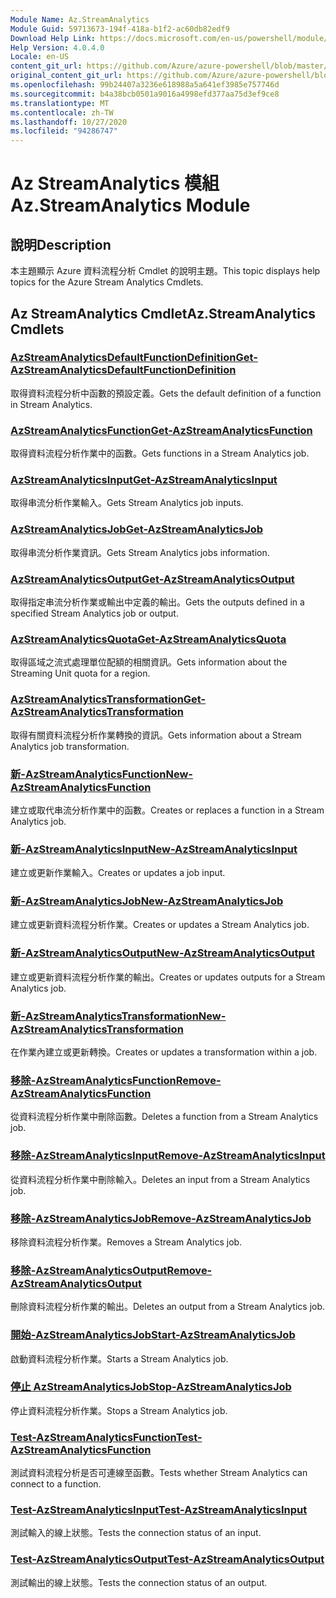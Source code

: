 ```yaml
---
Module Name: Az.StreamAnalytics
Module Guid: 59713673-194f-418a-b1f2-ac60db82edf9
Download Help Link: https://docs.microsoft.com/en-us/powershell/module/az.streamanalytics
Help Version: 4.0.4.0
Locale: en-US
content_git_url: https://github.com/Azure/azure-powershell/blob/master/src/StreamAnalytics/StreamAnalytics/help/Az.StreamAnalytics.md
original_content_git_url: https://github.com/Azure/azure-powershell/blob/master/src/StreamAnalytics/StreamAnalytics/help/Az.StreamAnalytics.md
ms.openlocfilehash: 99b24407a3236e618988a5a641ef3985e757746d
ms.sourcegitcommit: b4a38bcb0501a9016a4998efd377aa75d3ef9ce8
ms.translationtype: MT
ms.contentlocale: zh-TW
ms.lasthandoff: 10/27/2020
ms.locfileid: "94286747"
---
```

# <span data-ttu-id="ca553-101">Az StreamAnalytics 模組</span><span class="sxs-lookup"><span data-stu-id="ca553-101">Az.StreamAnalytics Module</span></span>
## <span data-ttu-id="ca553-102">說明</span><span class="sxs-lookup"><span data-stu-id="ca553-102">Description</span></span>
<span data-ttu-id="ca553-103">本主題顯示 Azure 資料流程分析 Cmdlet 的說明主題。</span><span class="sxs-lookup"><span data-stu-id="ca553-103">This topic displays help topics for the Azure Stream Analytics Cmdlets.</span></span>

## <span data-ttu-id="ca553-104">Az StreamAnalytics Cmdlet</span><span class="sxs-lookup"><span data-stu-id="ca553-104">Az.StreamAnalytics Cmdlets</span></span>
### [<span data-ttu-id="ca553-105">AzStreamAnalyticsDefaultFunctionDefinition</span><span class="sxs-lookup"><span data-stu-id="ca553-105">Get-AzStreamAnalyticsDefaultFunctionDefinition</span></span>](Get-AzStreamAnalyticsDefaultFunctionDefinition.md)
<span data-ttu-id="ca553-106">取得資料流程分析中函數的預設定義。</span><span class="sxs-lookup"><span data-stu-id="ca553-106">Gets the default definition of a function in Stream Analytics.</span></span>

### [<span data-ttu-id="ca553-107">AzStreamAnalyticsFunction</span><span class="sxs-lookup"><span data-stu-id="ca553-107">Get-AzStreamAnalyticsFunction</span></span>](Get-AzStreamAnalyticsFunction.md)
<span data-ttu-id="ca553-108">取得資料流程分析作業中的函數。</span><span class="sxs-lookup"><span data-stu-id="ca553-108">Gets functions in a Stream Analytics job.</span></span>

### [<span data-ttu-id="ca553-109">AzStreamAnalyticsInput</span><span class="sxs-lookup"><span data-stu-id="ca553-109">Get-AzStreamAnalyticsInput</span></span>](Get-AzStreamAnalyticsInput.md)
<span data-ttu-id="ca553-110">取得串流分析作業輸入。</span><span class="sxs-lookup"><span data-stu-id="ca553-110">Gets Stream Analytics job inputs.</span></span>

### [<span data-ttu-id="ca553-111">AzStreamAnalyticsJob</span><span class="sxs-lookup"><span data-stu-id="ca553-111">Get-AzStreamAnalyticsJob</span></span>](Get-AzStreamAnalyticsJob.md)
<span data-ttu-id="ca553-112">取得串流分析作業資訊。</span><span class="sxs-lookup"><span data-stu-id="ca553-112">Gets Stream Analytics jobs information.</span></span>

### [<span data-ttu-id="ca553-113">AzStreamAnalyticsOutput</span><span class="sxs-lookup"><span data-stu-id="ca553-113">Get-AzStreamAnalyticsOutput</span></span>](Get-AzStreamAnalyticsOutput.md)
<span data-ttu-id="ca553-114">取得指定串流分析作業或輸出中定義的輸出。</span><span class="sxs-lookup"><span data-stu-id="ca553-114">Gets the outputs defined in a specified Stream Analytics job or output.</span></span>

### [<span data-ttu-id="ca553-115">AzStreamAnalyticsQuota</span><span class="sxs-lookup"><span data-stu-id="ca553-115">Get-AzStreamAnalyticsQuota</span></span>](Get-AzStreamAnalyticsQuota.md)
<span data-ttu-id="ca553-116">取得區域之流式處理單位配額的相關資訊。</span><span class="sxs-lookup"><span data-stu-id="ca553-116">Gets information about the Streaming Unit quota for a region.</span></span>

### [<span data-ttu-id="ca553-117">AzStreamAnalyticsTransformation</span><span class="sxs-lookup"><span data-stu-id="ca553-117">Get-AzStreamAnalyticsTransformation</span></span>](Get-AzStreamAnalyticsTransformation.md)
<span data-ttu-id="ca553-118">取得有關資料流程分析作業轉換的資訊。</span><span class="sxs-lookup"><span data-stu-id="ca553-118">Gets information about a Stream Analytics job transformation.</span></span>

### [<span data-ttu-id="ca553-119">新-AzStreamAnalyticsFunction</span><span class="sxs-lookup"><span data-stu-id="ca553-119">New-AzStreamAnalyticsFunction</span></span>](New-AzStreamAnalyticsFunction.md)
<span data-ttu-id="ca553-120">建立或取代串流分析作業中的函數。</span><span class="sxs-lookup"><span data-stu-id="ca553-120">Creates or replaces a function in a Stream Analytics job.</span></span>

### [<span data-ttu-id="ca553-121">新-AzStreamAnalyticsInput</span><span class="sxs-lookup"><span data-stu-id="ca553-121">New-AzStreamAnalyticsInput</span></span>](New-AzStreamAnalyticsInput.md)
<span data-ttu-id="ca553-122">建立或更新作業輸入。</span><span class="sxs-lookup"><span data-stu-id="ca553-122">Creates or updates a job input.</span></span>

### [<span data-ttu-id="ca553-123">新-AzStreamAnalyticsJob</span><span class="sxs-lookup"><span data-stu-id="ca553-123">New-AzStreamAnalyticsJob</span></span>](New-AzStreamAnalyticsJob.md)
<span data-ttu-id="ca553-124">建立或更新資料流程分析作業。</span><span class="sxs-lookup"><span data-stu-id="ca553-124">Creates or updates a Stream Analytics job.</span></span>

### [<span data-ttu-id="ca553-125">新-AzStreamAnalyticsOutput</span><span class="sxs-lookup"><span data-stu-id="ca553-125">New-AzStreamAnalyticsOutput</span></span>](New-AzStreamAnalyticsOutput.md)
<span data-ttu-id="ca553-126">建立或更新資料流程分析作業的輸出。</span><span class="sxs-lookup"><span data-stu-id="ca553-126">Creates or updates outputs for a Stream Analytics job.</span></span>

### [<span data-ttu-id="ca553-127">新-AzStreamAnalyticsTransformation</span><span class="sxs-lookup"><span data-stu-id="ca553-127">New-AzStreamAnalyticsTransformation</span></span>](New-AzStreamAnalyticsTransformation.md)
<span data-ttu-id="ca553-128">在作業內建立或更新轉換。</span><span class="sxs-lookup"><span data-stu-id="ca553-128">Creates or updates a transformation within a job.</span></span>

### [<span data-ttu-id="ca553-129">移除-AzStreamAnalyticsFunction</span><span class="sxs-lookup"><span data-stu-id="ca553-129">Remove-AzStreamAnalyticsFunction</span></span>](Remove-AzStreamAnalyticsFunction.md)
<span data-ttu-id="ca553-130">從資料流程分析作業中刪除函數。</span><span class="sxs-lookup"><span data-stu-id="ca553-130">Deletes a function from a Stream Analytics job.</span></span>

### [<span data-ttu-id="ca553-131">移除-AzStreamAnalyticsInput</span><span class="sxs-lookup"><span data-stu-id="ca553-131">Remove-AzStreamAnalyticsInput</span></span>](Remove-AzStreamAnalyticsInput.md)
<span data-ttu-id="ca553-132">從資料流程分析作業中刪除輸入。</span><span class="sxs-lookup"><span data-stu-id="ca553-132">Deletes an input from a Stream Analytics job.</span></span>

### [<span data-ttu-id="ca553-133">移除-AzStreamAnalyticsJob</span><span class="sxs-lookup"><span data-stu-id="ca553-133">Remove-AzStreamAnalyticsJob</span></span>](Remove-AzStreamAnalyticsJob.md)
<span data-ttu-id="ca553-134">移除資料流程分析作業。</span><span class="sxs-lookup"><span data-stu-id="ca553-134">Removes a Stream Analytics job.</span></span>

### [<span data-ttu-id="ca553-135">移除-AzStreamAnalyticsOutput</span><span class="sxs-lookup"><span data-stu-id="ca553-135">Remove-AzStreamAnalyticsOutput</span></span>](Remove-AzStreamAnalyticsOutput.md)
<span data-ttu-id="ca553-136">刪除資料流程分析作業的輸出。</span><span class="sxs-lookup"><span data-stu-id="ca553-136">Deletes an output from a Stream Analytics job.</span></span>

### [<span data-ttu-id="ca553-137">開始-AzStreamAnalyticsJob</span><span class="sxs-lookup"><span data-stu-id="ca553-137">Start-AzStreamAnalyticsJob</span></span>](Start-AzStreamAnalyticsJob.md)
<span data-ttu-id="ca553-138">啟動資料流程分析作業。</span><span class="sxs-lookup"><span data-stu-id="ca553-138">Starts a Stream Analytics job.</span></span>

### [<span data-ttu-id="ca553-139">停止 AzStreamAnalyticsJob</span><span class="sxs-lookup"><span data-stu-id="ca553-139">Stop-AzStreamAnalyticsJob</span></span>](Stop-AzStreamAnalyticsJob.md)
<span data-ttu-id="ca553-140">停止資料流程分析作業。</span><span class="sxs-lookup"><span data-stu-id="ca553-140">Stops a Stream Analytics job.</span></span>

### [<span data-ttu-id="ca553-141">Test-AzStreamAnalyticsFunction</span><span class="sxs-lookup"><span data-stu-id="ca553-141">Test-AzStreamAnalyticsFunction</span></span>](Test-AzStreamAnalyticsFunction.md)
<span data-ttu-id="ca553-142">測試資料流程分析是否可連線至函數。</span><span class="sxs-lookup"><span data-stu-id="ca553-142">Tests whether Stream Analytics can connect to a function.</span></span>

### [<span data-ttu-id="ca553-143">Test-AzStreamAnalyticsInput</span><span class="sxs-lookup"><span data-stu-id="ca553-143">Test-AzStreamAnalyticsInput</span></span>](Test-AzStreamAnalyticsInput.md)
<span data-ttu-id="ca553-144">測試輸入的線上狀態。</span><span class="sxs-lookup"><span data-stu-id="ca553-144">Tests the connection status of an input.</span></span>

### [<span data-ttu-id="ca553-145">Test-AzStreamAnalyticsOutput</span><span class="sxs-lookup"><span data-stu-id="ca553-145">Test-AzStreamAnalyticsOutput</span></span>](Test-AzStreamAnalyticsOutput.md)
<span data-ttu-id="ca553-146">測試輸出的線上狀態。</span><span class="sxs-lookup"><span data-stu-id="ca553-146">Tests the connection status of an output.</span></span>

